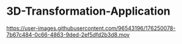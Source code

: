 # 3D-Transformation-Application

https://user-images.githubusercontent.com/96543196/176250078-7b67c484-0c66-4863-9ded-2ef5dfd2b3d8.mov

